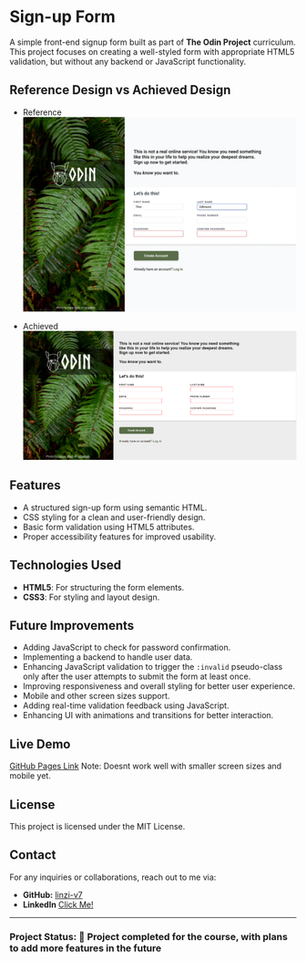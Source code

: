 # Sign-up Form

A simple front-end signup form built as part of **The Odin Project** curriculum. This project focuses on creating a well-styled form with appropriate HTML5 validation, but without any backend or JavaScript functionality.

## Reference Design vs Achieved Design

- Reference
![Reference](./reference.png)

- Achieved
![Achieved](./achieved.png)

## Features

- A structured sign-up form using semantic HTML.
- CSS styling for a clean and user-friendly design.
- Basic form validation using HTML5 attributes.
- Proper accessibility features for improved usability.

## Technologies Used

- **HTML5**: For structuring the form elements.
- **CSS3**: For styling and layout design.

## Future Improvements

- Adding JavaScript to check for password confirmation.
- Implementing a backend to handle user data.
- Enhancing JavaScript validation to trigger the `:invalid` pseudo-class only after the user attempts to submit the form at least once.
- Improving responsiveness and overall styling for better user experience.
- Mobile and other screen sizes support.
- Adding real-time validation feedback using JavaScript.
- Enhancing UI with animations and transitions for better interaction.

## Live Demo

[GitHub Pages Link](https://linzi-v7.github.io/signup-form/)
Note: Doesnt work well with smaller screen sizes and mobile yet.

## License

This project is licensed under the MIT License.

## Contact

For any inquiries or collaborations, reach out to me via:

- **GitHub:** [linzi-v7](https://github.com/linzi-v7)
- **LinkedIn** [Click Me!](https://www.linkedin.com/in/faris-osama-7a3496303/)

---

### Project Status: 🚀 Project completed for the course, with plans to add more features in the future
